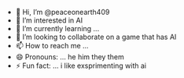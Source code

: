 - 👋 Hi, I’m @peaceonearth409
- 👀 I’m interested in AI
- 🌱 I’m currently learning ...
- 💞️ I’m looking to collaborate on a game that has AI 
- 📫 How to reach me ...
- 😄 Pronouns: ... he him they them
- ⚡ Fun fact: ... i like exsprimenting with ai

<!---
peaceonearth409/peaceonearth409 is a ✨ special ✨ repository because its `README.md` (this file) appears on your GitHub profile.
You can click the Preview link to take a look at your changes.
--->
